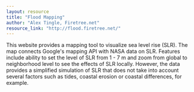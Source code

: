 ```yaml
---
layout: resource
title: "Flood Mapping"
author: "Alex Tingle, Firetree.net"
resource_link: "http://flood.firetree.net/"
---
```


This website provides a mapping tool to visualize sea level rise (SLR).  The map connects Google's mapping API with NASA data on SLR. Features include ability to set the level of SLR from 1 - 7 m and zoom from global to neighborhood level to see the effects of SLR locally. However, the data provides a simplified simulation of SLR that does not take into account several factors such as tides, coastal erosion or coastal differences, for example.
